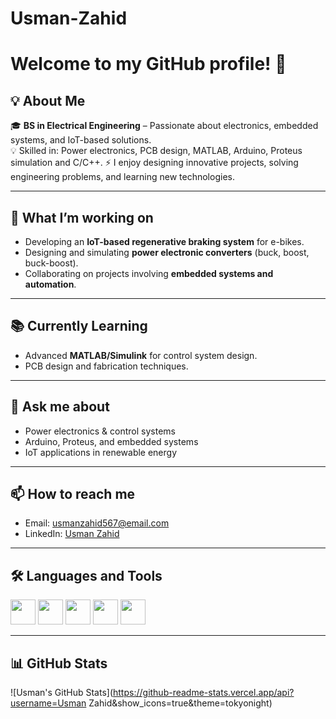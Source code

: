 # Usman-Zahid
# Welcome to my GitHub profile! 👋

## 💡 About Me
🎓 **BS in Electrical Engineering** – Passionate about electronics, embedded systems, and IoT-based solutions.  
💡 Skilled in: Power electronics, PCB design, MATLAB, Arduino, Proteus simulation and C/C++. 
⚡ I enjoy designing innovative projects, solving engineering problems, and learning new technologies.  

---

## 🔨 What I’m working on
- Developing an **IoT-based regenerative braking system** for e-bikes.
- Designing and simulating **power electronic converters** (buck, boost, buck-boost).
- Collaborating on projects involving **embedded systems and automation**.

---

## 📚 Currently Learning
- Advanced **MATLAB/Simulink** for control system design.
- PCB design and fabrication techniques.

---

## 💬 Ask me about
- Power electronics & control systems
- Arduino, Proteus, and embedded systems
- IoT applications in renewable energy

---

## 📫 How to reach me
- Email: usmanzahid567@email.com  
- LinkedIn: [Usman Zahid](https://www.linkedin.com/in/usman-zahid-a43487356)

---

## 🛠 Languages and Tools
<p>
<img src="https://cdn.jsdelivr.net/gh/devicons/devicon/icons/arduino/arduino-original.svg" width="40" height="40"/>
<img src="https://upload.wikimedia.org/wikipedia/commons/2/21/Matlab_Logo.png" width="40" height="40"/>
<img src="https://upload.wikimedia.org/wikipedia/commons/2/23/Proteus_Logo.png" width="40" height="40"/>
<img src="https://cdn.jsdelivr.net/gh/devicons/devicon/icons/c/c-original.svg" width="40" height="40"/>
<img src="https://cdn.jsdelivr.net/gh/devicons/devicon/icons/cplusplus/cplusplus-original.svg" width="40" height="40"/>
</p>

---

## 📊 GitHub Stats
![Usman's GitHub Stats](https://github-readme-stats.vercel.app/api?username=Usman Zahid&show_icons=true&theme=tokyonight)

